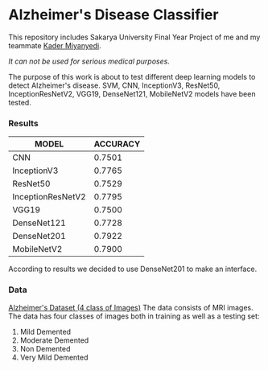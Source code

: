 # Alzheimer's Disease Classifier
This repository includes Sakarya University Final Year Project of me and my teammate [Kader Miyanyedi](https://github.com/Kadermiyanyedi). 

_It can not be used for serious medical purposes._

The purpose of this work is about to test different deep learning models to detect Alzheimer's disease.
SVM, CNN, InceptionV3, ResNet50, InceptionResNetV2, VGG19, DenseNet121, MobileNetV2 models have been tested.

### Results

| MODEL             	| ACCURACY 	|
|-------------------	|----------	|
| CNN               	| 0.7501   	|
| InceptionV3       	| 0.7765   	|
| ResNet50          	| 0.7529   	|
| InceptionResNetV2 	| 0.7795   	|
| VGG19             	| 0.7500   	|
| DenseNet121       	| 0.7728   	|
| DenseNet201       	| 0.7922   	|
| MobileNetV2       	| 0.7900   	|

According to results we decided to use DenseNet201 to make an interface.


### Data
[Alzheimer's Dataset (4 class of Images)](https://www.kaggle.com/tourist55/alzheimers-dataset-4-class-of-images)
The data consists of MRI images. The data has four classes of images both in training as well as a testing set:

1. Mild Demented
2. Moderate Demented
3. Non Demented
4. Very Mild Demented

